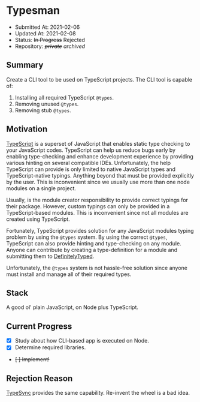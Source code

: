 # Typesman

- Submitted At: 2021-02-06
- Updated At: 2021-02-08
- Status: ~~In Progress~~ Rejected
- Repository: ~~_private_~~ _archived_

## Summary

Create a CLI tool to be used on TypeScript projects. The CLI tool is capable of:

1. Installing all required TypeScript `@types`.
2. Removing unused `@types`.
3. Removing stub `@types`.

## Motivation

[TypeScript](https://www.typescriptlang.org/) is a superset of JavaScript that enables static type checking to your JavaScript codes. TypeScript can help us reduce bugs early by enabling type-checking and enhance development experience by providing various hinting on several compatible IDEs. Unfortunately, the help TypeScript can provide is only limited to native JavaScript types and TypeScript-native typings. Anything beyond that must be provided explicitly by the user. This is inconvenient since we usually use more than one node modules on a single project.

Usually, is the module creator responsibility to provide correct typings for their package. However, custom typings can only be provided in a TypeScript-based modules. This is inconvenient since not all modules are created using TypeScript.

Fortunately, TypeScript provides solution for any JavaScript modules typing problem by using the `@types` system. By using the correct `@types`, TypeScript can also provide hinting and type-checking on any module. Anyone can contribute by creating a type-definition for a module and submitting them to [DefinitelyTyped](https://definitelytyped.org/).

Unfortunately, the `@types` system is not hassle-free solution since anyone must install and manage all of their required types.

## Stack

A good ol' plain JavaScript, on Node plus TypeScript.

## Current Progress

- [x] Study about how CLI-based app is executed on Node.
- [x] Determine required libraries.
- ~~[ ] Implement!~~

## Rejection Reason

[TypeSync](https://github.com/jeffijoe/typesync) provides the same capability. Re-invent the wheel is a bad idea.
